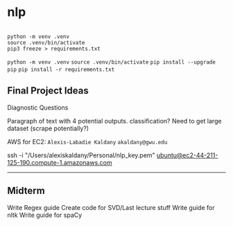 # nlp



```

python -m venv .venv
source .venv/bin/activate
pip3 freeze > requirements.txt
```

`python -m venv .venv`
`source .venv/bin/activate`
`pip install --upgrade pip`
`pip install -r requirements.txt`

## Final Project Ideas

Diagnostic Questions

Paragraph of text with 4 potential outputs. classification?
Need to get large dataset (scrape potentially?)

AWS
for EC2: 
`Alexis-Labadie Kaldany`
`akaldany@gwu.edu`

ssh -i "/Users/alexiskaldany/Personal/nlp_key.pem" ubuntu@ec2-44-211-125-190.compute-1.amazonaws.com

----------------
## Midterm

Write Regex guide
Create code for SVD/Last lecture stuff
Write guide for nltk
Write guide for spaCy